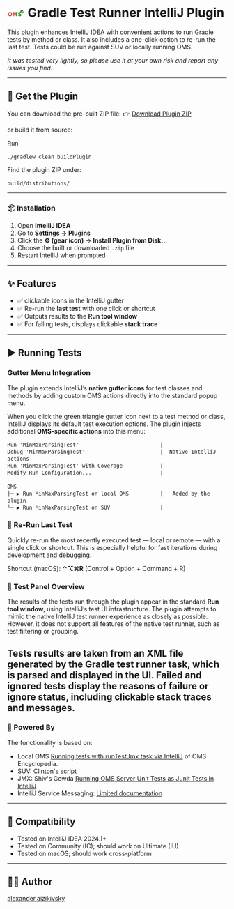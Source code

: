 <h1>
  <img src="https://raw.githubusercontent.com/aizika/OmsTest/master/src/main/resources/META-INF/oms-logo.png" alt="Plugin Icon" width="40" style="vertical-align: middle;"/>
  Gradle Test Runner IntelliJ Plugin
</h1>

This plugin enhances IntelliJ IDEA with convenient actions to run Gradle tests by method or class. It also includes a one-click option to re-run the last test.
Tests could be run against SUV or locally running OMS. 

*It was tested very lightly, so please use it at your own risk and report any issues you find.*

---
## 🚀 Get the Plugin
You can download the pre-built ZIP file:
👉 [Download Plugin ZIP](https://github.com/aizika/OmsTest/releases/download/v2.0-beta/OmsTest-2.0-BETA.zip)

or build it from source:

Run
```
./gradlew clean buildPlugin
```

Find the plugin ZIP under:

```
build/distributions/
```
---

### 📦 Installation
1. Open **IntelliJ IDEA**
2. Go to **Settings → Plugins**
3. Click the **⚙️ (gear icon)** → **Install Plugin from Disk...**
4. Choose the built or downloaded `.zip` file
5. Restart IntelliJ when prompted

---

## ✨ Features

* ✅ clickable icons in the IntelliJ gutter
* ✅ Re-run the **last test** with one click or shortcut
* ✅ Outputs results to the **Run tool window**
* ✅ For failing tests, displays clickable **stack trace**

---

## ▶️ Running Tests

### Gutter Menu Integration

The plugin extends IntelliJ’s **native gutter icons** for test classes and methods by adding custom OMS actions directly into the standard popup menu.

When you click the green triangle gutter icon next to a test method or class, IntelliJ displays its default test execution options. The plugin injects additional **OMS-specific actions** into this menu:

```
Run 'MinMaxParsingTest'                          |
Debug 'MinMaxParsingTest'                        |  Native IntelliJ actions
Run 'MinMaxParsingTest' with Coverage            |
Modify Run Configuration...                      |
----
OMS                                            
├─ ▶️ Run MinMaxParsingTest on local OMS          |   Added by the plugin
└─ ▶️ Run MinMaxParsingTest on SUV                |
```

### 🔁 Re-Run Last Test

Quickly re-run the most recently executed test — local or remote — with a single click or shortcut. This is especially helpful for fast iterations during development and debugging.

Shortcut (macOS): **⌃⌥⌘R** (Control + Option + Command + R)

### 👀 Test Panel Overview
The results of the tests run through the plugin appear in the standard **Run tool window**, using IntelliJ’s test UI infrastructure.
The plugin attempts to mimic the native IntelliJ test runner experience as closely as possible.
However, it does not support all features of the native test runner, such as test filtering or grouping.

Tests results are taken from an XML file generated by the Gradle test runner task, which is parsed and displayed in the UI.
Failed and ignored tests display the reasons of failure or ignore status, including clickable stack traces and messages.
---
### 🔌 Powered By
The functionality is based on:
- Local OMS [Running tests with runTestJmx task via IntelliJ](https://oms.workday.build/omsdev/getting-started/running-server-tests-with-jmx/#running-tests-with-runtestjmx-task-via-intellij) of OMS Encyclopedia.
- SUV: [Clinton's script](https://confluence.workday.com/display/~kyle.l.harris/Running+OMS+Server+Tests+on+an+SUV?focusedCommentId=750401483#comment-750401483)
- JMX: Shiv's Gowda [Running OMS Server Unit Tests as Junit Tests in IntelliJ](https://confluence.workday.com/display/~shiv.gowda/Running+OMS+Server+Unit+Tests+as+Junit+Tests+in+IntelliJ)
- IntelliJ Service Messaging: [Limited documentation](https://www.jetbrains.com/help/teamcity/service-messages.html)
---

## 🔧 Compatibility

* Tested on IntelliJ IDEA 2024.1+
* Tested on Community (IC); should work on Ultimate (IU)
* Tested on macOS; should work cross-platform

---
## 👨‍💻 Author
[alexander.aizikivsky](https://workday.enterprise.slack.com/team/U06CQC7KAQM)
